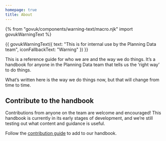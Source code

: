 ```yaml
---
homepage: true
title: About
---
```

{% from "govuk/components/warning-text/macro.njk" import govukWarningText %}

{{ govukWarningText({
  text: "This is for internal use by the Planning Data team",
  iconFallbackText: "Warning"
}) }}

This is a reference guide for who we are and the way we do things. It’s a handbook for anyone in the Planning Data team that tells us the ‘right way’ to do things.

What’s written here is the way we do things now, but that will change from time to time.

## Contribute to the handbook

Contributions from anyone on the team are welcome and encouraged! This handbook is currently in its early stages of development, and we’re still testing out what content and guidance is useful.

Follow the [contribution guide](https://github.com/digital-land/service-handbook/blob/main/contributing.md) to add to our handbook.